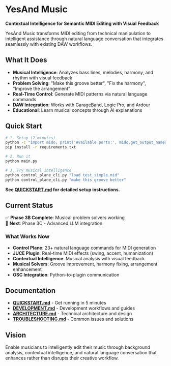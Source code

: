 # YesAnd Music

**Contextual Intelligence for Semantic MIDI Editing with Visual Feedback**

YesAnd Music transforms MIDI editing from technical manipulation to intelligent assistance through natural language conversation that integrates seamlessly with existing DAW workflows.

## What It Does

- **Musical Intelligence**: Analyzes bass lines, melodies, harmony, and rhythm with visual feedback
- **Problem Solving**: "Make this groove better", "Fix the harmony", "Improve the arrangement"
- **Real-Time Control**: Generate MIDI patterns via natural language commands
- **DAW Integration**: Works with GarageBand, Logic Pro, and Ardour
- **Educational**: Learn musical concepts through AI explanations

## Quick Start

```bash
# 1. Setup (2 minutes)
python -c "import mido; print('Available ports:', mido.get_output_names())"
pip install -r requirements.txt

# 2. Run it
python main.py

# 3. Try musical intelligence
python control_plane_cli.py "load test_simple.mid"
python control_plane_cli.py "make this groove better"
```

**See [QUICKSTART.md](QUICKSTART.md) for detailed setup instructions.**

## Current Status

✅ **Phase 3B Complete**: Musical problem solvers working  
🎯 **Next**: Phase 3C - Advanced LLM integration

### What Works Now

- **Control Plane**: 23+ natural language commands for MIDI generation
- **JUCE Plugin**: Real-time MIDI effects (swing, accent, humanization)
- **Contextual Intelligence**: Musical analysis with visual feedback
- **Musical Solvers**: Groove improvement, harmony fixing, arrangement enhancement
- **OSC Integration**: Python-to-plugin communication

## Documentation

- **[QUICKSTART.md](QUICKSTART.md)** - Get running in 5 minutes
- **[DEVELOPMENT.md](DEVELOPMENT.md)** - Development workflows and guides
- **[ARCHITECTURE.md](ARCHITECTURE.md)** - Technical architecture and design
- **[TROUBLESHOOTING.md](TROUBLESHOOTING.md)** - Common issues and solutions

## Vision

Enable musicians to intelligently edit their music through background analysis, contextual intelligence, and natural language conversation that enhances rather than disrupts their creative workflow.
